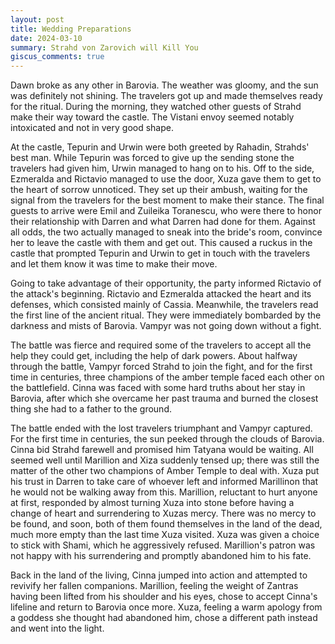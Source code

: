 ```yaml
---
layout: post
title: Wedding Preparations
date: 2024-03-10
summary: Strahd von Zarovich will Kill You
giscus_comments: true
---
```


Dawn broke as any other in Barovia. The weather was gloomy, and the sun was definitely not shining. The travelers got up and made themselves ready for the ritual. During the morning, they watched other guests of Strahd make their way toward the castle. The Vistani envoy seemed notably intoxicated and not in very good shape. 

At the castle, Tepurin and Urwin were both greeted by Rahadin, Strahds' best man. While Tepurin was forced to give up the sending stone the travelers had given him, Urwin managed to hang on to his. Off to the side, Ezmeralda and Rictavio managed to use the door, Xuza gave them to get to the heart of sorrow unnoticed. They set up their ambush, waiting for the signal from the travelers for the best moment to make their stance. The final guests to arrive were Emil and Zuileika Toranescu, who were there to honor their relationship with Darren and what Darren had done for them. Against all odds, the two actually managed to sneak into the bride's room, convince her to leave the castle with them and get out. This caused a ruckus in the castle that prompted Tepurin and Urwin to get in touch with the travelers and let them know it was time to make their move. 

Going to take advantage of their opportunity, the party informed Rictavio of the attack's beginning. Rictavio and Ezmeralda attacked the heart and its defenses, which consisted mainly of Cassia. Meanwhile, the travelers read the first line of the ancient ritual. They were immediately bombarded by the darkness and mists of Barovia. Vampyr was not going down without a fight. 

The battle was fierce and required some of the travelers to accept all the help they could get, including the help of dark powers. About halfway through the battle, Vampyr forced Strahd to join the fight, and for the first time in centuries, three champions of the amber temple faced each other on the battlefield. Cinna was faced with some hard truths about her stay in Barovia, after which she overcame her past trauma and burned the closest thing she had to a father to the ground. 

The battle ended with the lost travelers triumphant and Vampyr captured. For the first time in centuries, the sun peeked through the clouds of Barovia. Cinna bid Strahd farewell and promised him Tatyana would be waiting. All seemed well until Marillion and Xiza suddenly tensed up; there was still the matter of the other two champions of Amber Temple to deal with. Xuza put his trust in Darren to take care of whoever left and informed Marillinon that he would not be walking away from this. Marillion, reluctant to hurt anyone at first, responded by almost turning Xuza into stone before having a change of heart and surrendering to Xuzas mercy. There was no mercy to be found, and soon, both of them found themselves in the land of the dead, much more empty than the last time Xuza visited. Xuza was given a choice to stick with Shami, which he aggressively refused. Marillion's patron was not happy with his surrendering and promptly abandoned him to his fate. 

Back in the land of the living, Cinna jumped into action and attempted to revivify her fallen companions. Marillion, feeling the weight of Zantras having been lifted from his shoulder and his eyes, chose to accept Cinna's lifeline and return to Barovia once more. Xuza, feeling a warm apology from a goddess she thought had abandoned him, chose a different path instead and went into the light. 